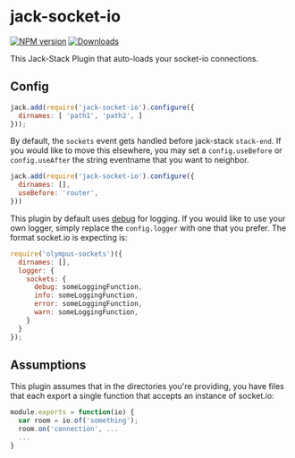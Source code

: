 # jack-socket-io
[![NPM version][npm-image]][npm-url]
[![Downloads][downloads-image]][downloads-url]

This Jack-Stack Plugin that auto-loads your socket-io connections.


## Config

```js
jack.add(require('jack-socket-io').configure({
  dirnames: [ 'path1', 'path2', ]
}));
```

By default, the `sockets` event gets handled before jack-stack `stack-end`.
If you would like to move this elsewhere,  you may set a `config.useBefore`
or `config.useAfter` the string eventname that you want to neighbor.

```js
jack.add(require('jack-socket-io').configure({
  dirnames: [],
  useBefore: 'router',
}))
```

This plugin by default uses [debug](https://www.npmjs.com/package/debug)
for logging. If you would like to use your own logger, simply replace the
`config.logger` with one that you prefer. The format socket.io is expecting
is:

```js
require('olympus-sockets')({
  dirnames: [],
  logger: {
    sockets: {
      debug: someLoggingFunction,
      info: someLoggingFunction,
      error: someLoggingFunction,
      warn: someLoggingFunction,
    }
  }
});
```

## Assumptions
This plugin assumes that in the directories you're providing, you have
files that each export a single function that accepts an instance of
socket.io:

```js
module.exports = function(io) {
  var room = io.of('something');
  room.on('connection', ...
  ...
}
```

[npm-image]: https://img.shields.io/npm/v/jack-socket-io.svg
[npm-url]: https://www.npmjs.org/package/jack-socket-io
[downloads-image]: https://img.shields.io/npm/dm/jack-socket-io.svg
[downloads-url]: https://www.npmjs.org/package/jack-socket-io
